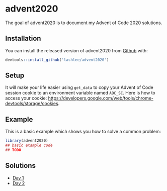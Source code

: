 
<!-- README.md is generated from README.Rmd. Please edit that file -->

# advent2020

<!-- badges: start -->

<!-- badges: end -->

The goal of advent2020 is to document my Advent of Code 2020 solutions.

## Installation

You can install the released version of advent2020 from
[Github](http://github.com/) with:

``` r
devtools::install_github('lashlee/advent2020')
```

## Setup

It will make your life easier using `get_data` to copy your Advent of
Code session cookie to an environment variable named `AOC_SC`. Here is
how to access your cookie:
<https://developers.google.com/web/tools/chrome-devtools/storage/cookies>.

## Example

This is a basic example which shows you how to solve a common problem:

``` r
library(advent2020)
## basic example code
## TODO
```

## Solutions

  - [Day 1](https://github.com/lashlee/advent2020/blob/master/inst/solutions/day1.md)
  - [Day 2](https://github.com/lashlee/advent2020/blob/master/inst/solutions/day2.md)
